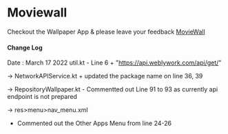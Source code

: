 # Moviewall

Checkout the Wallpaper App & please leave your feedback [MovieWall](https://play.google.com/store/apps/details?id=com.wwinc.MovieWall)

#### Change Log


Date : March 17 2022
util.kt - Line 6
    + "https://api.weblywork.com/api/get/"

-> NetworkAPIService.kt
       + updated the package name on line 36, 39

-> RepositoryWallpaper.kt
      - Commentted out Line 91 to 93 as currently api endpoint is not prepared

-> res>menu>nav_menu.xml
   - Commented out the Other Apps Menu from line 24-26

